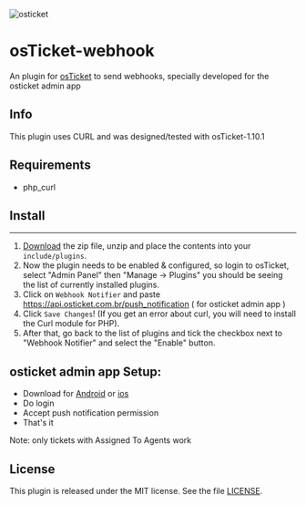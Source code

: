 ![osticket](https://demo.osticket.com.br/scp/images/ost-logo.png)

osTicket-webhook
==============
An plugin for [osTicket](https://osticket.com) to send webhooks, specially developed for the osticket admin app

Info
------
This plugin uses CURL and was designed/tested with osTicket-1.10.1

## Requirements
- php_curl

## Install
--------
1. [Download](https://github.com/luispimenta/osticket-webhook/releases/latest) the zip file, unzip and place the contents into your `include/plugins`.
2. Now the plugin needs to be enabled & configured, so login to osTicket, select "Admin Panel" then "Manage -> Plugins" you should be seeing the list of currently installed plugins.
3. Click on `Webhook Notifier` and paste https://api.osticket.com.br/push_notification ( for osticket admin app )
4. Click `Save Changes`! (If you get an error about curl, you will need to install the Curl module for PHP).
5. After that, go back to the list of plugins and tick the checkbox next to "Webhook Notifier" and select the "Enable" button.

## osticket admin app Setup:
- Download for [Android](https://play.google.com/store/apps/details?id=br.com.osticket.admin) or [ios](https://apps.apple.com/us/app/osticket-admin/id1605243534)
- Do login
- Accept push notification permission
- That's it

Note: only tickets with Assigned To Agents work

## License

This plugin is released under the MIT license. See the file [LICENSE](LICENSE).
